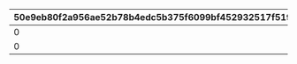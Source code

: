 |50e9eb80f2a956ae52b78b4edc5b375f6099bf452932517f51972b201c7b83c4|294756900fae03662e4110f48bbc04f18cd0783dde854b4e540c34cfd26fb8ee|936267289f662b99b40d610725af7b638caa548abbb84cd2e93f8e7a7ecf3b57|3fd0d42ed36809fa5bc27e5d20891c159ec71d21e68124d176da605347869e79|
| --- | --- | --- | --- |
|0|504660101|1|0|
|0|509260101|2|0|